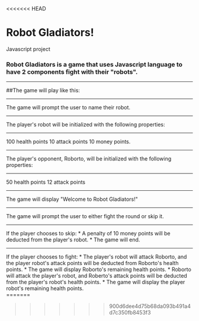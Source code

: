 <<<<<<< HEAD
# Robot Gladiators!
Javascript project

### Robot Gladiators is a game that uses Javascript language to have 2 components fight with their "robots". 

<hr>
##The game will play like this:
<hr>
The game will prompt the user to name their robot. 
<hr> The player's robot will be initialized with the following properties:
<hr>100 health points 10 attack points 10 money points.
<hr>The player's opponent, Roborto, will be initialized with the following properties:
<hr>50 health points 12 attack points
<hr>The game will display "Welcome to Robot Gladiators!"
<hr>The game will prompt the user to either fight the round or skip it.
<hr>If the player chooses to skip:
* A penalty of 10 money points will be deducted from the player's robot.
* The game will end.
<hr>If the player chooses to fight:
* The player's robot will attack Roborto, and the player robot's attack points will be deducted from Roborto's health points.
* The game will display Roborto's remaining health points.
* Roborto will attack the player's robot, and Roberto's attack points will be deducted from the player's robot's health points.
* The game will display the player robot's remaining health points.
<br>
=======

>>>>>>> 900d6dee4d75b68da093b491a4d7c350fb8453f3

